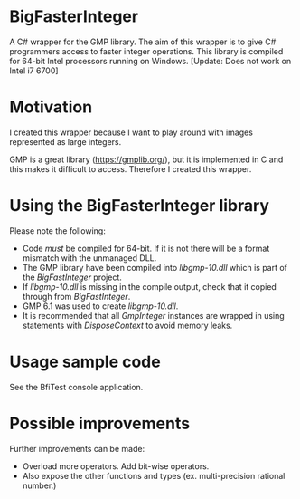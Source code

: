 # BigFasterInteger
A C# wrapper for the GMP library. The aim of this wrapper is to give C# programmers access to faster integer operations. This library is compiled for 64-bit Intel processors running on Windows. [Update: Does not work on Intel i7 6700]

# Motivation
I created this wrapper because I want to play around with images represented as large integers.

GMP is a great library (https://gmplib.org/), but it is implemented in C and this makes it difficult to access. Therefore I created this wrapper.

# Using the BigFasterInteger library
Please note the following:

* Code *must* be compiled for 64-bit. If it is not there will be a format mismatch with the unmanaged DLL.
* The GMP library have been compiled into *libgmp-10.dll* which is part of the *BigFastInteger* project.
* If *libgmp-10.dll* is missing in the compile output, check that it copied through from *BigFastInteger*.
* GMP 6.1 was used to create *libgmp-10.dll*.
* It is recommended that all *GmpInteger* instances are wrapped in using statements with *DisposeContext* to avoid memory leaks.

# Usage sample code
See the BfiTest console application.

# Possible improvements
Further improvements can be made:

* Overload more operators. Add bit-wise operators.
* Also expose the other functions and types (ex. multi-precision rational number.)
